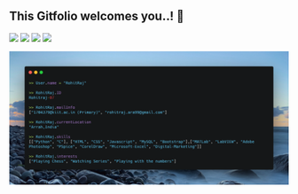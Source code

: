 ## This Gitfolio welcomes you..! 🙏

[![](https://img.shields.io/badge/Linkedin-Rohitraj07-blue)](https://www.linkedin.com/in/rohitraj07)
[![](https://img.shields.io/badge/Gmail-1704379%40kiit.ac.in-red)](mailto:1704379@kiit.ac.in)
[![](https://img.shields.io/badge/Telegram-Rohitraj__07-blue)](https://t.me/Rohitraj_07)
[![](https://img.shields.io/badge/HackerRank-Rohitraj__07-brightgreen)](https://www.hackerrank.com/Rohitraj_07)

![](https://github.com/Rohitraj-07/Rohitraj-07/blob/master/Profile.png)

